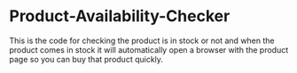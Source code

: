 # Product-Availability-Checker
This is the code for checking the product is in stock or not and when the product comes in stock it will automatically open a browser with the product page so you can buy that product quickly.
